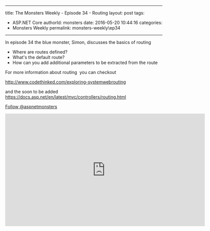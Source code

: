 
---
title: The Monsters Weekly - Episode 34 -  Routing
layout: post
tags: 
  - ASP.NET Core
authorId: monsters
date: 2016-05-20 10:44:16
categories:
  - Monsters Weekly
permalink: monsters-weekly\ep34
---

<p>In episode 34 the blue monster, Simon, discusses the basics of routing</p><ul><li>Where are routes defined?</li><li>What's the default route?</li><li>How can you add additional parameters to be extracted from the route</li></ul><p>For more information about routing &nbsp;you can checkout&nbsp;</p><p><a href="http://www.codethinked.com/exploring-systemwebrouting">http://www.codethinked.com/exploring-systemwebrouting</a></p><p>and the soon to be added <a href="https://docs.asp.net/en/latest/mvc/controllers/routing.html">https://docs.asp.net/en/latest/mvc/controllers/routing.html</a></p><p><a class="twitter-follow-button" href="https://twitter.com/aspnetmonsters">Follow @aspnetmonsters</a></p> 


<iframe src='https://channel9.msdn.com/Series/aspnetmonsters/Episode-34-Routing/player' width='640' height='360' allowFullScreen frameBorder='0'></iframe>
